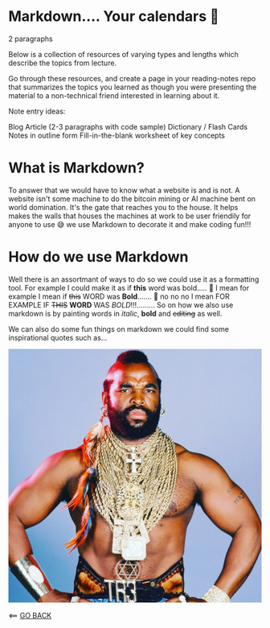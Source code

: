 # Markdown.... Your calendars 📆
  2 paragraphs
  
Below is a collection of resources of varying types and lengths which describe the topics from lecture.

Go through these resources, and create a page in your reading-notes repo that summarizes the topics you learned as though you were presenting the material to a non-technical friend interested in learning about it.

Note entry ideas:

Blog Article (2-3 paragraphs with code sample)
Dictionary / Flash Cards
Notes in outline form
Fill-in-the-blank worksheet of key concepts

# What is Markdown?
To answer that we would have to know what a website is and is not. A website isn't some machine to do the bitcoin mining or AI machine bent on world domination. It's the gate that reaches you to the house. It helps makes the walls that houses the machines at work to be user friendily for anyone to use 😅 we use Markdown to decorate it and make coding fun!!!

# How do we use Markdown
Well there is an assortmant of ways to do so we could use it as a formatting tool. For example I could make it as if **this** word was bold..... 😬 I mean for example I mean if ~~this~~ WORD was **Bold**....... 🤦‍ no no no I mean FOR EXAMPLE IF ~~THIS~~ **WORD** WAS *BOLD*!!!......... So on how we also use markdown is by painting words in  *italic*, **bold** and ~~editing~~ as well. 

We can also do some fun things on markdown we could find some inspirational quotes such as...


![GitHub Logo](https://github.com/PauloMartin90/reading-notes/blob/main/Check.jpg)








<== [GO BACK](README.md)
